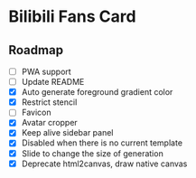 # Bilibili Fans Card

## Roadmap

- [ ] PWA support
- [ ] Update README
- [x] Auto generate foreground gradient color
- [x] Restrict stencil
- [ ] Favicon
- [x] Avatar cropper
- [x] Keep alive sidebar panel
- [x] Disabled when there is no current template
- [x] Slide to change the size of generation
- [x] Deprecate html2canvas, draw native canvas

